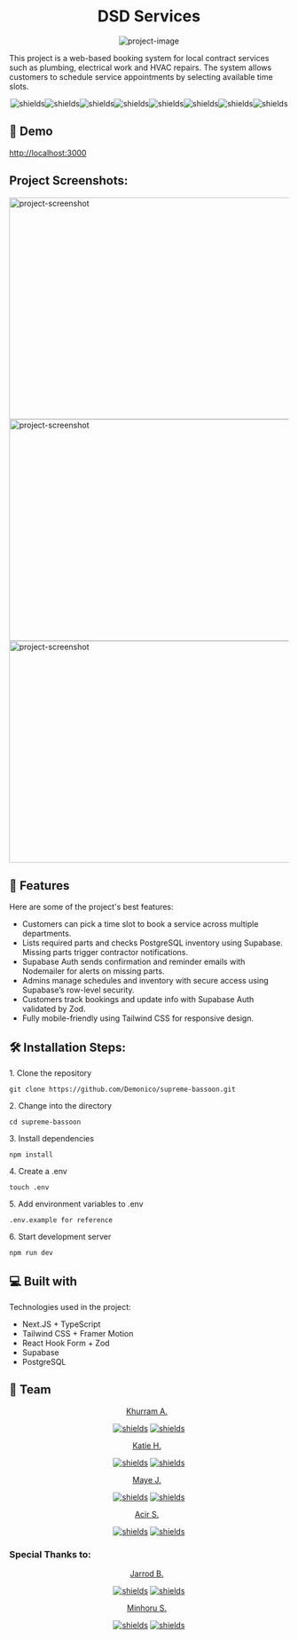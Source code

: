 <h1 align="center" id="title">DSD Services</h1>

<p align="center"><img src="https://socialify.git.ci/Demonico/supreme-bassoon/image?custom_description=Local+Contract+Service+Booking+System&amp;description=1&amp;font=Inter&amp;language=1&amp;logo=https%3A%2F%2Fpouch.jumpshare.com%2Fpreview%2F2lod8mHlL4OIUc3FZ5mvFS0q1UxrW83DZvudixD4OWrjDizt7UbmziTnv6Tom7HPVF4xW6MEulR3U_kwM8vkMFCRHSETOw8wySW-u22wITM&amp;name=1&amp;owner=1&amp;pattern=Solid&amp;stargazers=1&amp;theme=Light" alt="project-image"></p>

<p id="description">This project is a web-based booking system for local contract services such as plumbing, electrical work and HVAC repairs. The system allows customers to schedule service appointments by selecting available time slots.</p>

<p align="center"><img src="https://img.shields.io/badge/Next.js-000000?style=for-the-badge&amp;logo=next.js&amp;logoColor=white" alt="shields"><img src="https://img.shields.io/badge/TypeScript-3178C6?style=for-the-badge&amp;logo=typescript&amp;logoColor=white" alt="shields"><img src="https://img.shields.io/badge/Tailwind_CSS-38B2AC?style=for-the-badge&amp;logo=tailwind-css&amp;logoColor=white" alt="shields"><img src="https://img.shields.io/badge/Framer_Motion-0055FF?style=for-the-badge&amp;logo=framer&amp;logoColor=white" alt="shields"><img src="https://img.shields.io/badge/React_Hook_Form-EC5990?style=for-the-badge&amp;logo=reacthookform&amp;logoColor=white" alt="shields"><img src="https://img.shields.io/badge/Supabase-3FCF8E?style=for-the-badge&amp;logo=supabase&amp;logoColor=white" alt="shields"><img src="https://img.shields.io/badge/Zod-3E61EE?style=for-the-badge&amp;logo=apachespark&amp;logoColor=white" alt="shields"><img src="https://img.shields.io/badge/PostgreSQL-336791?style=for-the-badge&amp;logo=postgresql&amp;logoColor=white" alt="shields"></p>

<h2>🚀 Demo</h2>

[http://localhost:3000](http://localhost:3000)

<h2>Project Screenshots:</h2>

<img src="https://placehold.co/600x400/EEE/31343C" alt="project-screenshot" width="600" height="400/">

<img src="https://placehold.co/600x400/EEE/31343C" alt="project-screenshot" width="600" height="400/">

<img src="https://placehold.co/600x400/EEE/31343C" alt="project-screenshot" width="600" height="400/">

<h2>🧐 Features</h2>

Here are some of the project's best features:

- Customers can pick a time slot to book a service across multiple departments.
- Lists required parts and checks PostgreSQL inventory using Supabase. Missing parts trigger contractor notifications.
- Supabase Auth sends confirmation and reminder emails with Nodemailer for alerts on missing parts.
- Admins manage schedules and inventory with secure access using Supabase’s row-level security.
- Customers track bookings and update info with Supabase Auth validated by Zod.
- Fully mobile-friendly using Tailwind CSS for responsive design.

<h2>🛠️ Installation Steps:</h2>

<p>1. Clone the repository</p>

```
git clone https://github.com/Demonico/supreme-bassoon.git
```

<p>2. Change into the directory</p>

```
cd supreme-bassoon
```

<p>3. Install dependencies</p>

```
npm install
```

<p>4. Create a .env</p>

```
touch .env
```

<p>5. Add environment variables to .env</p>

```
.env.example for reference
```

<p>6. Start development server</p>

```
npm run dev
```

<h2>💻 Built with</h2>

Technologies used in the project:

- Next.JS + TypeScript
- Tailwind CSS + Framer Motion
- React Hook Form + Zod
- Supabase
- PostgreSQL

<!-- linked and socials for the team -->
<h2>🤝 Team</h2>

<p align="center">
<a href="https://khurramali.site"target="_blank">Khurram A.</a> &nbsp
</p>
<p align="center">
<a href="https://github.com/destocot"target="_blank"><img src="https://img.shields.io/badge/Follow%20on%20GitHub-181717?style=for-the-badge&amp;logo=github&amp;logoColor=white" alt="shields"></a>
<a href="https://github.com/destocot"target="_blank"><img src="https://img.shields.io/badge/Follow%20on%20LinkedIn-0077B5?style=for-the-badge&amp;logo=linkedin&amp;logoColor=white" alt="shields"></a>
</p>
<p align="center">
<a href=""target="_blank">Katie H.</a> &nbsp
</p>
<p align="center">
<a href="https://github.com/katiehom"target="_blank"><img src="https://img.shields.io/badge/Follow%20on%20GitHub-181717?style=for-the-badge&amp;logo=github&amp;logoColor=white" alt="shields"></a>
<a href="https://www.linkedin.com/in/katiehom/"target="_blank"><img src="https://img.shields.io/badge/Follow%20on%20LinkedIn-0077B5?style=for-the-badge&amp;logo=linkedin&amp;logoColor=white" alt="shields"></a>
</p>
<p align="center">
<a href=""target="_blank">Maye J.</a> &nbsp
</p>
<p align="center">
<a href=""target="_blank"><img src="https://img.shields.io/badge/Follow%20on%20GitHub-181717?style=for-the-badge&amp;logo=github&amp;logoColor=white" alt="shields"></a>
<a href=""target="_blank"><img src="https://img.shields.io/badge/Follow%20on%20LinkedIn-0077B5?style=for-the-badge&amp;logo=linkedin&amp;logoColor=white" alt="shields"></a>
</p>
<p align="center">
<a href=""target="_blank">Acir S.</a> &nbsp
</p>
<p align="center">
<a href=""target="_blank"><img src="https://img.shields.io/badge/Follow%20on%20GitHub-181717?style=for-the-badge&amp;logo=github&amp;logoColor=white" alt="shields"></a>
<a href=""target="_blank"><img src="https://img.shields.io/badge/Follow%20on%20LinkedIn-0077B5?style=for-the-badge&amp;logo=linkedin&amp;logoColor=white" alt="shields"></a>
</p>

<!-- special thank to leads Jarrod and Minhoru -->
<h3>Special Thanks to:</h3>
<p align="center">
<a href=""target="_blank">Jarrod B.</a> &nbsp
</p>
<p align="center">
<a href=""target="_blank"><img src="https://img.shields.io/badge/Follow%20on%20GitHub-181717?style=for-the-badge&amp;logo=github&amp;logoColor=white" alt="shields"></a>
<a href=""target="_blank"><img src="https://img.shields.io/badge/Follow%20on%20LinkedIn-0077B5?style=for-the-badge&amp;logo=linkedin&amp;logoColor=white" alt="shields"></a>
</p>
<p align="center">
<a href=""target="_blank">Minhoru S.</a> &nbsp
</p>
<p align="center">
<a href=""target="_blank"><img src="https://img.shields.io/badge/Follow%20on%20GitHub-181717?style=for-the-badge&amp;logo=github&amp;logoColor=white" alt="shields"></a>
<a href=""target="_blank"><img src="https://img.shields.io/badge/Follow%20on%20LinkedIn-0077B5?style=for-the-badge&amp;logo=linkedin&amp;logoColor=white" alt="shields"></a>
</p>
